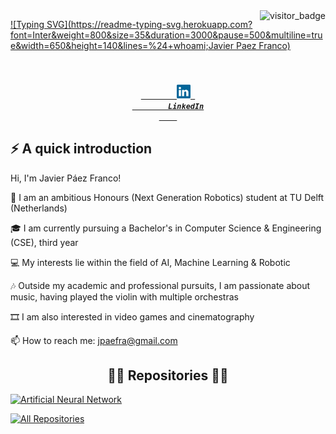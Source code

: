 <img align="right" src="https://api.visitorbadge.io/api/visitors?path=https%3A%2F%2Fgithub.com%2Fumenzi&countColor=%23263759&style=default" alt="visitor_badge">

[![Typing SVG](https://readme-typing-svg.herokuapp.com?font=Inter&weight=800&size=35&duration=3000&pause=500&multiline=true&width=650&height=140&lines=%24+whoami;Javier Paez Franco)](https://git.io/typing-svg)

<h5 style="text-align: center;">
<code>
    <a href="https://www.linkedin.com/in/javier-paez-franco/" title="LinkedIn Profile">
        <img width="22" src="images/linkedin.svg" alt="LinkedIn Logo"> 
        LinkedIn
    </a>
</code>
</h5>

## ⚡️ A quick introduction

Hi, I'm Javier Páez Franco!

🔬 I am an ambitious Honours (Next Generation Robotics) student at TU Delft (Netherlands)

🎓 I am currently pursuing a Bachelor's in Computer Science & Engineering (CSE), third year

💻 My interests lie within the field of AI, Machine Learning & Robotic

🎶 Outside my academic and professional pursuits, I am passionate about music, having played the violin 
with multiple orchestras

🎞️ I am also interested in video games and cinematography

📫 How to reach me: <a href="mailto: jpaefra@gmail.com">jpaefra@gmail.com</a>

<h2 style="text-align: center;">👨‍💻 Repositories 👨‍💻</h2>

<!-- Repo info cards - https://github.com/anuraghazra/github-readme-stats -->
<p style="text-align: left;">
    <a href="https://github.com/umenzi/artificial-neural-network"><img width="278" src="https://github-readme-stats.vercel.app/api/pin/?username=umenzi&repo=artificial-neural-network&theme=react&bg_color=1F222E&title_color=F85D7F&hide_border=true&icon_color=F8D866&show_icons=false" alt="Artificial Neural Network"></a>
</p>

<a href="https://github.com/umenzi?tab=repositories"><img alt="All Repositories" title="All Repositories" src="https://custom-icon-badges.demolab.com/badge/-Click%20Here%20For%20All%20My%20Repos-1F222E?style=for-the-badge&logoColor=white&logo=repo"/></a>


<!--
**umenzi/umenzi** is a ✨ _special_ ✨ repository because its `README.md` (this file) appears on your GitHub profile.

Here are some ideas to get you started:

- 🔭 I’m currently working on ...
- 🌱 I’m currently learning ...
- 👯 I’m looking to collaborate on ...
- 🤔 I’m looking for help with ...
- 💬 Ask me about ...
- 📫 How to reach me: ...
- 😄 Pronouns: ...
- ⚡ Fun fact: ...
-->

